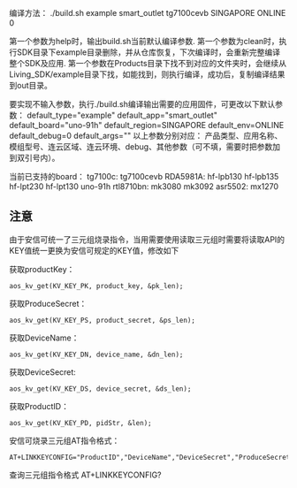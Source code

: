 编译方法： 
./build.sh example smart_outlet tg7100cevb SINGAPORE ONLINE 0

第一个参数为help时，输出build.sh当前默认编译参数.
第一个参数为clean时，执行SDK目录下example目录删除，并从仓库恢复，下次编译时，会重新完整编译整个SDK及应用.
第一个参数在Products目录下找不到对应的文件夹时，会继续从Living_SDK/example目录下找，如能找到，则执行编译，成功后，复制编译结果到out目录。

要实现不输入参数，执行./build.sh编译输出需要的应用固件，可更改以下默认参数：
default_type="example"
default_app="smart_outlet"
default_board="uno-91h"
default_region=SINGAPORE
default_env=ONLINE
default_debug=0
default_args=""
以上参数分别对应：
产品类型、应用名称、模组型号、连云区域、连云环境、debug、其他参数（可不填，需要时把参数加到双引号内）。


当前已支持的board：
tg7100c:        tg7100cevb
RDA5981A: 	hf-lpb130 hf-lpb135 hf-lpt230 hf-lpt130 uno-91h
rtl8710bn: 	mk3080 mk3092
asr5502: 	mx1270


## 注意
由于安信可统一了三元组烧录指令，当用需要使用读取三元组时需要将读取API的KEY值统一更换为安信可规定的KEY值，修改如下

获取productKey：

    aos_kv_get(KV_KEY_PK, product_key, &pk_len);

获取ProduceSecret：

    aos_kv_get(KV_KEY_PS, product_secret, &ps_len);

获取DeviceName：

    aos_kv_get(KV_KEY_DN, device_name, &dn_len);

获取DeviceSecret:

    aos_kv_get(KV_KEY_DS, device_secret, &ds_len);

获取ProductID：

    aos_kv_get(KV_KEY_PD, pidStr, &len);

安信可烧录三元组AT指令格式：

    AT+LINKKEYCONFIG="ProductID","DeviceName","DeviceSecret","ProduceSecret","ProductID"
查询三元组指令格式
    AT+LINKKEYCONFIG?

